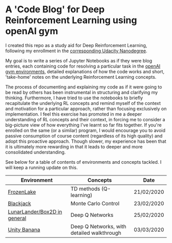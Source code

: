 # A 'Code Blog' for Deep Reinforcement Learning using openAI gym
I created this repo as a study aid for Deep Reinforcement Learning, following my enrollment in the [corresponding Udacity Nanodegree](https://www.udacity.com/course/deep-reinforcement-learning-nanodegree--nd893).  

My goal is to write a series of Jupyter Notebooks as if they were blog entries, each containing code for resolving a particular task in the [openAI gym environments](https://gym.openai.com/envs/#classic_control), detailed explanations of how the code works and short, 'take-home' notes on the underlying Reinforcement Learning concepts.  

The process of documenting and explaining my code as if it were going to be read by others has been instrumental in structuring and clarifying my thinking. Furthermore, I have tried to use the notebooks to briefly recapitulate the underlying RL concepts and remind myself of the context and motivation for a particular approach, rather than focusing exclusively on implementation. I feel this exercise has promoted in me a deeper understanding of RL concepts and their context, in forcing me to consider a big-picture view of how everything I've learnt so far fits together. If you're enrolled on the same (or a similar) program, I would encourage you to avoid passive consumption of course content (regardless of its high quality) and adopt this proactive approach. Though slower, my experience has been that it is ultimately more rewarding in that it leads to deeper and more consolidated understanding.  

See below for a table of contents of environments and concepts tackled. I will keep a running update on this.

| Environment        | Concepts                 | Date           |
| -------------      | -------------            |----            |
| [FrozenLake](https://github.com/andrefmsmith/amsRL_openAIgym/blob/master/CodeBlog_FrozenLake.ipynb)         | TD methods (Q-learning)  |21/02/2020      |
| [Blackjack](https://github.com/andrefmsmith/amsRL_openAIgym/blob/master/CodeBlog_Blackjack.ipynb)          | Monte Carlo Control      |23/02/2020      |
| [LunarLander/Box2D in general](https://github.com/andrefmsmith/amsRL_openAIgym/blob/master/DQN/CodeBlog_DQN.ipynb)  | Deep Q Networks          |25/02/2020      |
|[Unity Banana](https://github.com/andrefmsmith/drlnd_NavigationSubmission)| Deep Q Networks, with detailed walkthrough |03/03/2020
